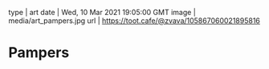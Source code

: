 type | art
date | Wed, 10 Mar 2021 19:05:00 GMT
image | media/art_pampers.jpg
url | https://toot.cafe/@zvava/105867060021895816

# Pampers
